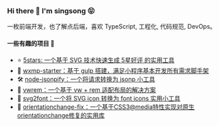 ### Hi there 👋 I'm singsong 😝

一枚前端开发，也了解点后端，喜欢 TypeScript, 工程化, 代码规范, DevOps。

#### 一些有趣的项目 🎨

- ⭐️ [5stars: 一个基于 SVG 技术快速生成 5星好评 的实用工具](https://github.com/zhansingsong/5stars)
- 🧰 [wxmp-starter：基于 gulp 搭建，满足小程序基本开发所有需求脚手架](https://github.com/zhansingsong/wxmp-starter)
- 🛠 [node-jsonpify：一个将请求转换为 jsonp 小工具](https://github.com/zhansingsong/node-jsonpify)
- 📱 [vwrem：一个基于 vw + rem 适配布局的解决方案](https://github.com/zhansingsong/vwrem)
- 🌄 [svg2font：一个将 SVG icon 转换为 font icons 实用小工具](https://github.com/zhansingsong/svg2font)
- 🧩 [orientationchange-fix：一个基于CSS3@media特性实现对原生orientationchange修复的实用库](https://github.com/zhansingsong/orientationchange-fix)

<!--
**zhansingsong/zhansingsong** is a ✨ _special_ ✨ repository because its `README.md` (this file) appears on your GitHub profile.

Here are some ideas to get you started:

- 🔭 I’m currently working on ...
- 🌱 I’m currently learning ...
- 👯 I’m looking to collaborate on ...
- 🤔 I’m looking for help with ...
- 💬 Ask me about ...
- 📫 How to reach me: ...
- 😄 Pronouns: ...
- ⚡ Fun fact: ...
-->
